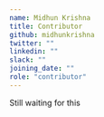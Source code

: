 ```yaml
---
name: Midhun Krishna
title: Contributor
github: midhunkrishna
twitter: ""
linkedin: ""
slack: ""
joining_date: ""
role: "contributor"
---
```


Still waiting for this
